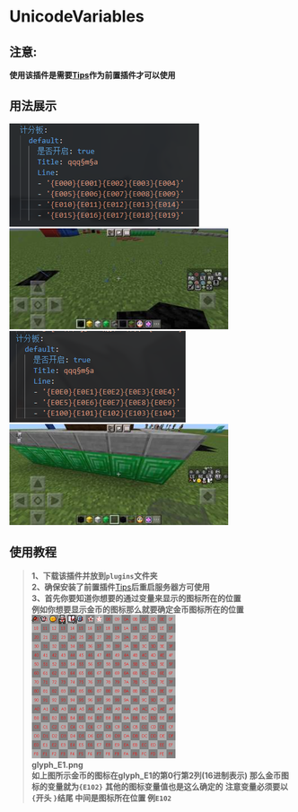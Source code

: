 # UnicodeVariables

## 注意:
**使用该插件是需要[Tips](https://ci.lt-name.com/job/Tips/)作为前置插件才可以使用**

## 用法展示
![1](img/1.PNG)
![2](img/2.JPG)
![3](img/3.PNG)
![4](img/4.JPG)

## 使用教程
> **1、下载该插件并放到`plugins`文件夹**  
> **2、确保安装了前置插件**[Tips](https://ci.lt-name.com/job/Tips/)**后重启服务器方可使用**  
> **3、首先你要知道你想要的通过变量来显示的图标所在的位置**  
> **例如你想要显示金币的图标那么就要确定金币图标所在的位置**  
> ![e1](img/glyph_E1.png)  
> **glyph_E1.png**  
> **如上图所示金币的图标在glyph_E1的第0行第2列(16进制表示)** 
> **那么金币图标的变量就为`{E102}`** 
> **其他的图标变量值也是这么确定的**
> **注意变量必须要以 `{`开头 `}`结尾 中间是图标所在位置 例`E102`** 
